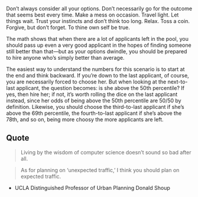 Don’t always consider all your options. Don’t necessarily go for the outcome that seems best every time. Make a mess on occasion. Travel light. Let things wait. Trust your instincts and don’t think too long. Relax. Toss a coin. Forgive, but don’t forget. To thine own self be true.

The math shows that when there are a lot of applicants left in the pool, you should pass up even a very good applicant in the hopes of finding someone still better than that—but as your options dwindle, you should be prepared to hire anyone who’s simply better than average.

The easiest way to understand the numbers for this scenario is to start at the end and think backward. If you’re down to the last applicant, of course, you are necessarily forced to choose her. But when looking at the next-to-last applicant, the question becomes: is she above the 50th percentile? If yes, then hire her; if not, it’s worth rolling the dice on the last applicant instead, since her odds of being above the 50th percentile are 50/50 by definition. Likewise, you should choose the third-to-last applicant if she’s above the 69th percentile, the fourth-to-last applicant if she’s above the 78th, and so on, being more choosy the more applicants are left.

## Quote

> Living by the wisdom of computer science doesn’t sound so bad after all.

> As for planning on ‘unexpected traffic,’ I think you should plan on expected traffic.
- UCLA Distinguished Professor of Urban Planning Donald Shoup
